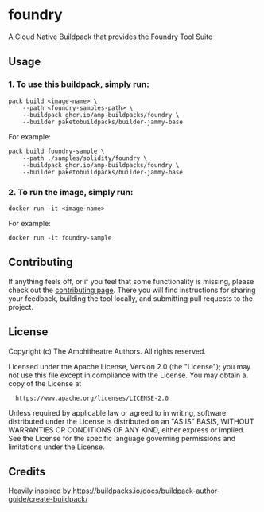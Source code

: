 # foundry
A Cloud Native Buildpack that provides the Foundry Tool Suite


## Usage

### 1. To use this buildpack, simply run:

```shell
pack build <image-name> \
    --path <foundry-samples-path> \
    --buildpack ghcr.io/amp-buildpacks/foundry \
    --builder paketobuildpacks/builder-jammy-base
```

For example:

```shell
pack build foundry-sample \
    --path ./samples/solidity/foundry \
    --buildpack ghcr.io/amp-buildpacks/foundry \
    --builder paketobuildpacks/builder-jammy-base
```

### 2. To run the image, simply run:

```shell
docker run -it <image-name>
```

For example:

```shell
docker run -it foundry-sample
```

## Contributing

If anything feels off, or if you feel that some functionality is missing, please
check out the [contributing
page](https://docs.amphitheatre.app/contributing/). There you will find
instructions for sharing your feedback, building the tool locally, and
submitting pull requests to the project.

## License

Copyright (c) The Amphitheatre Authors. All rights reserved.

Licensed under the Apache License, Version 2.0 (the "License");
you may not use this file except in compliance with the License.
You may obtain a copy of the License at

      https://www.apache.org/licenses/LICENSE-2.0

Unless required by applicable law or agreed to in writing, software
distributed under the License is distributed on an "AS IS" BASIS,
WITHOUT WARRANTIES OR CONDITIONS OF ANY KIND, either express or implied.
See the License for the specific language governing permissions and
limitations under the License.

## Credits

Heavily inspired by https://buildpacks.io/docs/buildpack-author-guide/create-buildpack/
